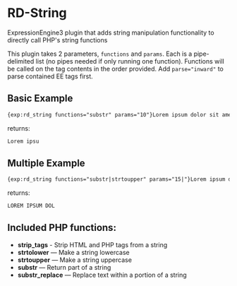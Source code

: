 # RD-String
ExpressionEngine3 plugin that adds string manipulation functionality to directly call PHP's string functions

This plugin takes 2 parameters, `functions` and `params`. Each is a pipe-delimited list (no pipes needed if only running one function). Functions will be called on the tag contents in the order provided. Add `parse="inward"` to parse contained EE tags first.

## Basic Example

```html
{exp:rd_string functions="substr" params="10"}Lorem ipsum dolor sit amet, consectetur adipiscing elit. Suspendisse a ipsum{/exp:rd_string}
```

returns:

```html
Lorem ipsu
```

## Multiple Example

```html
{exp:rd_string functions="substr|strtoupper" params="15|"}Lorem ipsum dolor sit amet, consectetur adipiscing elit. Suspendisse a ipsum{/exp:rd_string}
```

returns:

```html
LOREM IPSUM DOL
```

## Included PHP functions:

* **strip_tags** - Strip HTML and PHP tags from a string
* **strtolower** — Make a string lowercase
* **strtoupper** — Make a string uppercase
* **substr** — Return part of a string
* **substr_replace** — Replace text within a portion of a string
